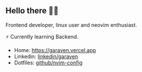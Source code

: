 
<!--
**garaven/garaven** is a ✨ _special_ ✨ repository because its `README.md` (this file) appears on your GitHub profile.

Here are some ideas to get you started:

- 🔭 I’m currently working on ...
- 🌱 I’m currently learning ...
- 👯 I’m looking to collaborate on ...
- 🤔 I’m looking for help with ...
- 💬 Ask me about ...
- 📫 How to reach me: ...
- 😄 Pronouns: ...
- ⚡ Fun fact: ...
-->
## Hello there 👋🏻
<p>Frontend developer, linux user and neovim enthusiast.</p>
<p>⚡️ Currently learning Backend.</p>
<ul>
    <li>
        Home: <a href="https://garaven.vercel.app">https://garaven.vercel.app</a>
    </li>
    <li>
        Linkedin: <a href="https://linkedin.com/in/garaven">linkedin/garaven</a>
    </li>
    <li>
        Dotfiles: <a href="https://github.com/garaven/nvim-config">github/nvim-config</a>
    </li>
<!--     <li>
        Codeforces: <a href="https://codeforces.com/profile/garaven">codeforces/garaven</a>
    </li> -->
</ul>
